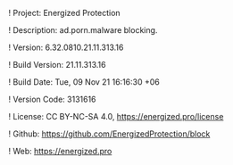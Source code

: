 ! Project: Energized Protection

! Description: ad.porn.malware blocking.

! Version: 6.32.0810.21.11.313.16

! Build Version: 21.11.313.16

! Build Date: Tue, 09 Nov 21 16:16:30 +06

! Version Code: 3131616

! License: CC BY-NC-SA 4.0, https://energized.pro/license

! Github: https://github.com/EnergizedProtection/block

! Web: https://energized.pro

